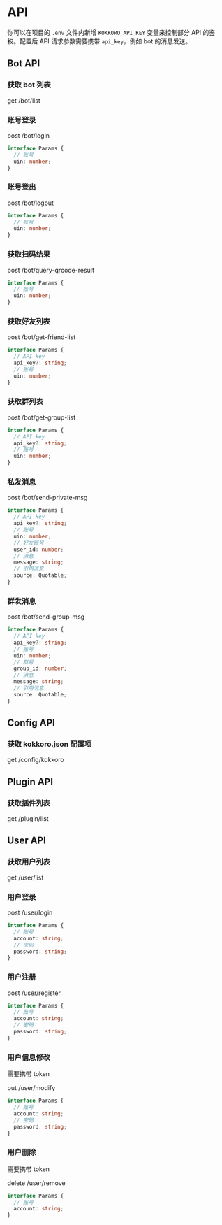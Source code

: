 # API

你可以在项目的 `.env` 文件内新增 `KOKKORO_API_KEY` 变量来控制部分 API 的鉴权。配置后 API 请求参数需要携带 `api_key`，例如 bot 的消息发送。

## Bot API

### 获取 bot 列表

get /bot/list

### 账号登录

post /bot/login

```typescript
interface Params {
  // 账号
  uin: number;
}
```

### 账号登出

post /bot/logout

```typescript
interface Params {
  // 账号
  uin: number;
}
```

### 获取扫码结果

post /bot/query-qrcode-result

```typescript
interface Params {
  // 账号
  uin: number;
}
```

### 获取好友列表

post /bot/get-friend-list

```typescript
interface Params {
  // API key
  api_key?: string;
  // 账号
  uin: number;
}
```

### 获取群列表

post /bot/get-group-list

```typescript
interface Params {
  // API key
  api_key?: string;
  // 账号
  uin: number;
}
```

### 私发消息

post /bot/send-private-msg

```typescript
interface Params {
  // API key
  api_key?: string;
  // 账号
  uin: number;
  // 好友账号
  user_id: number;
  // 消息
  message: string;
  // 引用消息
  source: Quotable;
}
```

### 群发消息

post /bot/send-group-msg

```typescript
interface Params {
  // API key
  api_key?: string;
  // 账号
  uin: number;
  // 群号
  group_id: number;
  // 消息
  message: string;
  // 引用消息
  source: Quotable;
}
```

## Config API

### 获取 kokkoro.json 配置项

get /config/kokkoro

## Plugin API

### 获取插件列表

get /plugin/list

## User API

### 获取用户列表

get /user/list

### 用户登录

post /user/login

```typescript
interface Params {
  // 账号
  account: string;
  // 密码
  password: string;
}
```

### 用户注册

post /user/register

```typescript
interface Params {
  // 账号
  account: string;
  // 密码
  password: string;
}
```

### 用户信息修改

需要携带 token

put /user/modify

```typescript
interface Params {
  // 账号
  account: string;
  // 密码
  password: string;
}
```

### 用户删除

需要携带 token

delete /user/remove

```typescript
interface Params {
  // 账号
  account: string;
}
```

